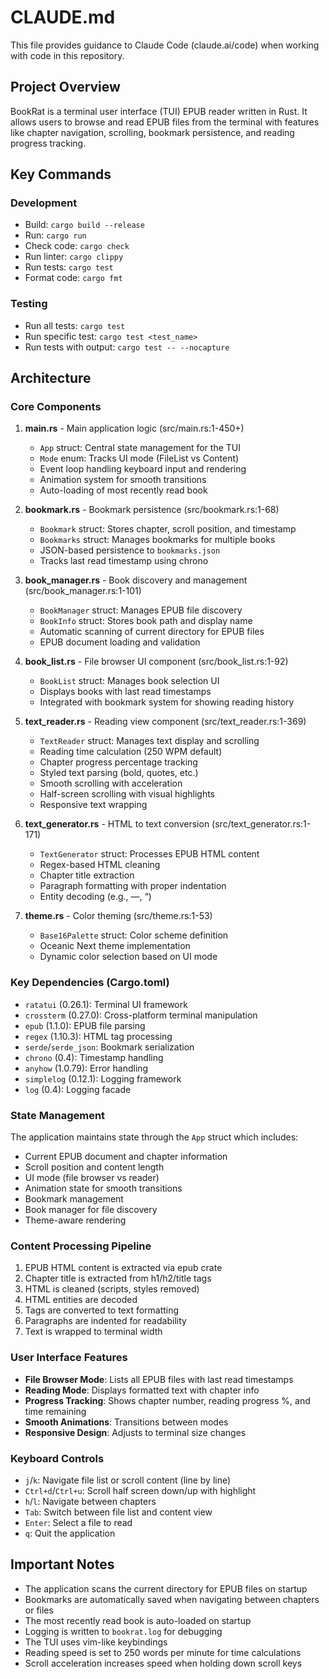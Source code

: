 # CLAUDE.md

This file provides guidance to Claude Code (claude.ai/code) when working with code in this repository.

## Project Overview

BookRat is a terminal user interface (TUI) EPUB reader written in Rust. It allows users to browse and read EPUB files from the terminal with features like chapter navigation, scrolling, bookmark persistence, and reading progress tracking.

## Key Commands

### Development
- Build: `cargo build --release`
- Run: `cargo run`
- Check code: `cargo check`
- Run linter: `cargo clippy`
- Run tests: `cargo test`
- Format code: `cargo fmt`

### Testing
- Run all tests: `cargo test`
- Run specific test: `cargo test <test_name>`
- Run tests with output: `cargo test -- --nocapture`

## Architecture

### Core Components

1. **main.rs** - Main application logic (src/main.rs:1-450+)
   - `App` struct: Central state management for the TUI
   - `Mode` enum: Tracks UI mode (FileList vs Content)
   - Event loop handling keyboard input and rendering
   - Animation system for smooth transitions
   - Auto-loading of most recently read book

2. **bookmark.rs** - Bookmark persistence (src/bookmark.rs:1-68)
   - `Bookmark` struct: Stores chapter, scroll position, and timestamp
   - `Bookmarks` struct: Manages bookmarks for multiple books
   - JSON-based persistence to `bookmarks.json`
   - Tracks last read timestamp using chrono

3. **book_manager.rs** - Book discovery and management (src/book_manager.rs:1-101)
   - `BookManager` struct: Manages EPUB file discovery
   - `BookInfo` struct: Stores book path and display name
   - Automatic scanning of current directory for EPUB files
   - EPUB document loading and validation

4. **book_list.rs** - File browser UI component (src/book_list.rs:1-92)
   - `BookList` struct: Manages book selection UI
   - Displays books with last read timestamps
   - Integrated with bookmark system for showing reading history

5. **text_reader.rs** - Reading view component (src/text_reader.rs:1-369)
   - `TextReader` struct: Manages text display and scrolling
   - Reading time calculation (250 WPM default)
   - Chapter progress percentage tracking
   - Styled text parsing (bold, quotes, etc.)
   - Smooth scrolling with acceleration
   - Half-screen scrolling with visual highlights
   - Responsive text wrapping

6. **text_generator.rs** - HTML to text conversion (src/text_generator.rs:1-171)
   - `TextGenerator` struct: Processes EPUB HTML content
   - Regex-based HTML cleaning
   - Chapter title extraction
   - Paragraph formatting with proper indentation
   - Entity decoding (e.g., &mdash;, &ldquo;)

7. **theme.rs** - Color theming (src/theme.rs:1-53)
   - `Base16Palette` struct: Color scheme definition
   - Oceanic Next theme implementation
   - Dynamic color selection based on UI mode

### Key Dependencies (Cargo.toml)
- `ratatui` (0.26.1): Terminal UI framework
- `crossterm` (0.27.0): Cross-platform terminal manipulation
- `epub` (1.1.0): EPUB file parsing
- `regex` (1.10.3): HTML tag processing
- `serde`/`serde_json`: Bookmark serialization
- `chrono` (0.4): Timestamp handling
- `anyhow` (1.0.79): Error handling
- `simplelog` (0.12.1): Logging framework
- `log` (0.4): Logging facade

### State Management
The application maintains state through the `App` struct which includes:
- Current EPUB document and chapter information
- Scroll position and content length
- UI mode (file browser vs reader)
- Animation state for smooth transitions
- Bookmark management
- Book manager for file discovery
- Theme-aware rendering

### Content Processing Pipeline
1. EPUB HTML content is extracted via epub crate
2. Chapter title is extracted from h1/h2/title tags
3. HTML is cleaned (scripts, styles removed)
4. HTML entities are decoded
5. Tags are converted to text formatting
6. Paragraphs are indented for readability
7. Text is wrapped to terminal width

### User Interface Features
- **File Browser Mode**: Lists all EPUB files with last read timestamps
- **Reading Mode**: Displays formatted text with chapter info
- **Progress Tracking**: Shows chapter number, reading progress %, and time remaining
- **Smooth Animations**: Transitions between modes
- **Responsive Design**: Adjusts to terminal size changes

### Keyboard Controls
- `j`/`k`: Navigate file list or scroll content (line by line)
- `Ctrl+d`/`Ctrl+u`: Scroll half screen down/up with highlight
- `h`/`l`: Navigate between chapters
- `Tab`: Switch between file list and content view
- `Enter`: Select a file to read
- `q`: Quit the application

## Important Notes
- The application scans the current directory for EPUB files on startup
- Bookmarks are automatically saved when navigating between chapters or files
- The most recently read book is auto-loaded on startup
- Logging is written to `bookrat.log` for debugging
- The TUI uses vim-like keybindings
- Reading speed is set to 250 words per minute for time calculations
- Scroll acceleration increases speed when holding down scroll keys